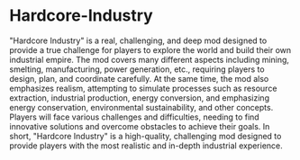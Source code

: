 # Hardcore-Industry
"Hardcore Industry" is a real, challenging, and deep mod designed to provide a true challenge for players to explore the world and build their own industrial empire. The mod covers many different aspects including mining, smelting, manufacturing, power generation, etc., requiring players to design, plan, and coordinate carefully. At the same time, the mod also emphasizes realism, attempting to simulate processes such as resource extraction, industrial production, energy conversion, and emphasizing energy conservation, environmental sustainability, and other concepts. Players will face various challenges and difficulties, needing to find innovative solutions and overcome obstacles to achieve their goals. In short, "Hardcore Industry" is a high-quality, challenging mod designed to provide players with the most realistic and in-depth industrial experience.
